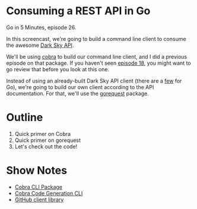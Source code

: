 # Consuming a REST API in Go

Go in 5 Minutes, episode 26.

In this screencast, we're going to build a command line client to consume the awesome [Dark Sky API](https://darksky.net/dev/docs).

We'll be using [cobra](https://github.com/spf13/cobra) to build our command line client, and I did a previous episode on that package. If you haven't seen [episode 18](https://www.goin5minutes.com/screencast/episode_18_cli_with_cobra/), you might want to go review that before you look at this one.

Instead of using an already-built Dark Sky API client (there are a [few](https://darksky.net/dev/docs/libraries) for Go), we're going to build our own client according to the API documentation. For that, we'll use the [gorequest](https://github.com/parnurzeal/gorequest) package.

# Outline

1. Quick primer on Cobra
1. Quick primer on gorequest
1. Let's check out the code!

# Show Notes

- [Cobra CLI Package](https://github.com/spf13/cobra)
- [Cobra Code Generation CLI](https://github.com/spf13/cobra/blob/master/cobra/README.md)
- [GitHub client library](https://godoc.org/github.com/google/go-github/github)
